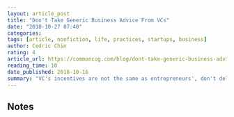```yaml
---
layout: article_post
title: "Don't Take Generic Business Advice From VCs"
date: "2018-10-27 07:40"
categories:
tags: [article, nonfiction, life, practices, startups, business]
author: Cedric Chin
rating: 4
article_url: https://commoncog.com/blog/dont-take-generic-business-advice-from-vcs/
reading_time: 10
date_published: 2018-10-16
summary: "VC's incentives are not the same as entrepreneurs', don't delude yourself into thinking that they are."
---
```


## Notes
